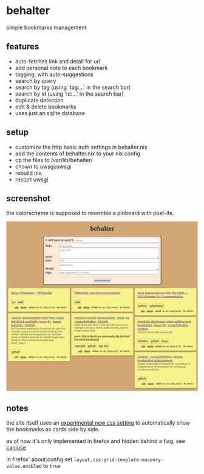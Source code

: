 # behalter

simple bookmarks management

## features
* auto-fetches link and detail for url
* add personal note to each bookmark
* tagging, with auto-suggestions
* search by query
* search by tag (using 'tag:...' in the search bar)
* search by id (using 'id:...' in the search bar)
* duplicate detection
* edit & delete bookmarks
* uses just an sqlite database

## setup
* customize the http basic auth settings in behalter.nix
* add the contents of behalter.nix to your nix config
* cp the files to /var/lib/behalter/
* chown to uwsgi:uwsgi
* rebuild nix
* restart uwsgi

## screenshot
the colorscheme is supposed to resemble a pinboard with post-its.

![screenshot of the behalter web ui](./screenshot.png)

## notes
the site itself uses an [experimental new css setting](https://developer.mozilla.org/en-US/docs/Web/CSS/CSS_Grid_Layout/Masonry_Layout) to automatically show the bookmarks as cards side by side.

as of now it's only implemented in firefox and hidden behind a flag, see [caniuse](https://caniuse.com/mdn-css_properties_grid-template-rows_masonry)

in firefox' about:config set `layout.css.grid-template-masonry-value.enabled` to `true`
